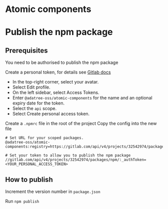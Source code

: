 # Atomic components

# Publish the npm package

## Prerequisites

You need to be authorised to publish the npm package

Create a personal token, for details see [Gitlab docs](https://docs.gitlab.com/ee/user/profile/personal_access_tokens.html)

- In the top-right corner, select your avatar.
- Select Edit profile.
- On the left sidebar, select Access Tokens.
- Enter `@adatree-oss/atomic-components` for the name and an optional expiry date for the token.
- Select the `api` scope.
- Select Create personal access token.

Create a `.npmrc` file in the root of the project
Copy the config into the new file

```
# Set URL for your scoped packages.
@adatree-oss/atomic-components:registry=https://gitlab.com/api/v4/projects/32542974/packages/npm/

# Set your token to allow you to publish the npm package
//gitlab.com/api/v4/projects/32542974/packages/npm/:_authToken=<YOUR_PERSONAL_ACCESS_TOKEN>
```

## How to publish

Increment the version number in `package.json`

Run `npm publish`
